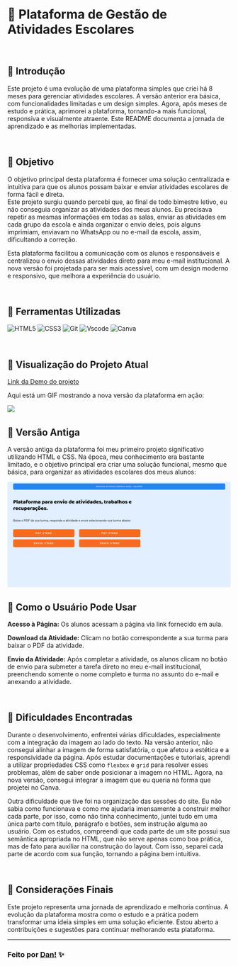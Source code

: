 # 📂 Plataforma de Gestão de Atividades Escolares
<br>

## 📌 Introdução
Este projeto é uma evolução de uma plataforma simples que criei há 8 meses para gerenciar atividades escolares. A versão anterior era básica, com funcionalidades limitadas e um design simples. Agora, após meses de estudo e prática, aprimorei a plataforma, tornando-a mais funcional, responsiva e visualmente atraente. Este README documenta a jornada de aprendizado e as melhorias implementadas.

<br>

## 📌 Objetivo
O objetivo principal desta plataforma é fornecer uma solução centralizada e intuitiva para que os alunos possam baixar e enviar atividades escolares de forma fácil e direta. <br>
Este projeto surgiu quando percebi que, ao final de todo bimestre letivo, eu não conseguia organizar as atividades dos meus alunos. Eu precisava repetir as mesmas informações em todas as salas, enviar as atividades em cada grupo da escola e ainda organizar o envio deles, pois alguns imprimiam, enviavam no WhatsApp ou no e-mail da escola, assim, dificultando a correção. 
<br>

Esta plataforma facilitou a comunicação com os alunos e responsáveis e centralizou o envio dessas atividades direto para meu e-mail institucional. A nova versão foi projetada para ser mais acessível, com um design moderno e responsivo, que melhora a experiência do usuário.

<br>

## 📌 Ferramentas Utilizadas
![HTML5](https://img.shields.io/badge/html5-%23E34F26.svg?style=for-the-badge&logo=html5&logoColor=white)
![CSS3](https://img.shields.io/badge/css3-%231572B6.svg?style=for-the-badge&logo=css3&logoColor=white)
![Git](https://img.shields.io/badge/git-%23F05033.svg?style=for-the-badge&logo=git&logoColor=white)
![Vscode](https://img.shields.io/badge/Visual%20Studio%20Code-0078d7.svg?style=for-the-badge&logo=visual-studio-code&logoColor=white)
![Canva](https://img.shields.io/badge/Canva-%2300C4CC.svg?style=for-the-badge&logo=Canva&logoColor=white)

<br>

## 📌 Visualização do Projeto Atual
[Link da Demo do projeto](https://danvasquesc.github.io/projeto-plataforma-atividades-escolares)
<br>

Aqui está um GIF mostrando a nova versão da plataforma em ação:

<img src="src/image/projeto-atual.gif"/>

<br>

## 📌 Versão Antiga
A versão antiga da plataforma foi meu primeiro projeto significativo utilizando HTML e CSS. Na época, meu conhecimento era bastante limitado, e o objetivo principal era criar uma solução funcional, mesmo que básica, para organizar as atividades escolares dos meus alunos:

<img src="src/image/projeto-atividades-antes.png"/>

<br>

## 📌 Como o Usuário Pode Usar
**Acesso à Página:** Os alunos acessam a página via link fornecido em aula.

**Download da Atividade:** Clicam no botão correspondente a sua turma para baixar o PDF da atividade.

**Envio da Atividade:** Após completar a atividade, os alunos clicam no botão de envio para submeter a tarefa direto no meu e-mail institucional, preenchendo somente o nome completo e turma no assunto do e-mail e anexando a atividade.

<br>

## 📌 Dificuldades Encontradas
Durante o desenvolvimento, enfrentei várias dificuldades, especialmente com a integração da imagem ao lado do texto. Na versão anterior, não consegui alinhar a imagem de forma satisfatória, o que afetou a estética e a responsividade da página. Após estudar documentações e tutoriais, aprendi a utilizar propriedades CSS como `flexbox` e `grid` para resolver esses problemas, além de saber onde posicionar a imagem no HTML. Agora, na nova versão, consegui integrar a imagem que eu queria na forma que projetei no Canva. 
<br>

Outra dificuldade que tive foi na organização das sessões do site. Eu não sabia como funcionava e como me ajudaria imensamente a construir melhor cada parte, por isso, como não tinha conhecimento, juntei tudo em uma única parte com título, parágrafo e botões, sem instrução alguma ao usuário. Com os estudos, compreendi que cada parte de um site possui sua semântica apropriada no HTML, que não serve apenas como boa prática, mas de fato para auxiliar na construção do layout. Com isso, separei cada parte de acordo com sua função, tornando a página bem intuitiva. 

<br>

## 📌 Considerações Finais
Este projeto representa uma jornada de aprendizado e melhoria contínua. A evolução da plataforma mostra como o estudo e a prática podem transformar uma ideia simples em uma solução eficiente. Estou aberto a contribuições e sugestões para continuar melhorando esta plataforma.

---

### Feito por [Dan!](https://github.com/danvasquesc) :sparkles: 
